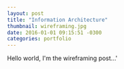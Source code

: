 ```yaml
---
layout: post
title: "Information Architecture"
thumbnail: wireframing.jpg
date: 2016-01-01 09:15:51 -0300
categories: portfolio
---
```

Hello world, I'm the wireframing post...'